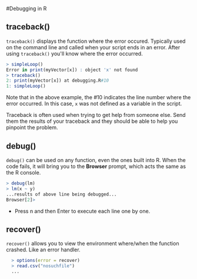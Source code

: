 #Debugging in R

## traceback()
`traceback()` displays the function where the error occured. Typically used on the command
line and called when your script ends in an error. After using `traceback()` you'll know where the error occurred.

```R
> simpleLoop()
Error in print(myVector[x]) : object 'x' not found
> traceback()
2: print(myVector[x]) at debugging.R#10
1: simpleLoop()
```
Note that in the above example, the #10 indicates the line number where the error occurred.
In this case, `x` was not defined as a variable in the script.

Traceback is often used when trying to get help from someone else. Send them the results of your traceback and they should be able to help you pinpoint the problem.

## debug()
`debug()` can be used on any function, even the ones built into R. When the code fails, it will bring you to the __Browser__ prompt, which acts the same as the R console.

```R
> debug(lm)
> lm(x ~ y)
...results of above line being debugged...
Browser[2]>
```
* Press n and then Enter to execute each line one by one.

## recover()
`recover()` allows you to view the environment where/when the function crashed. Like an error handler.
```R
  > options(error = recover)
  > read.csv("nosuchfile")
  ...
```

